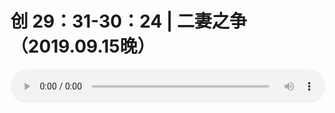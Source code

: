 # 创 29：31-30：24 | 二妻之争 （2019.09.15晚）

<audio style="width: 100%;" preload="false" controls controlslist="nodownload"><source src="//file.simai.life/audio/mp3/old/27641.mp3" type="audio/mpeg">Your browser does not support the audio element.</audio>



